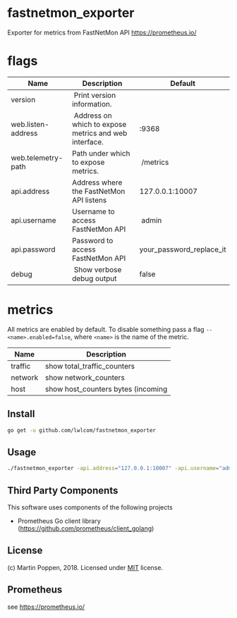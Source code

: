 # fastnetmon_exporter
Exporter for metrics from FastNetMon API https://prometheus.io/

# flags
Name     | Description | Default
---------|-------------|---------
version | Print version information. |
web.listen-address | Address on which to expose metrics and web interface. | :9368
web.telemetry-path | Path under which to expose metrics. | /metrics
api.address | Address where the FastNetMon API listens | 127.0.0.1:10007
api.username | Username to access FastNetMon API | admin
api.password | Password to access FastNetMon API | your_password_replace_it
debug | Show verbose debug output | false

# metrics

All metrics are enabled by default. To disable something pass a flag `--<name>.enabled=false`, where `<name>` is the name of the metric.

Name     | Description
---------|------------
traffic | show total_traffic_counters
network | show network_counters
host | show host_counters bytes (incoming|outgoing)

## Install
```bash
go get -u github.com/lwlcom/fastnetmon_exporter
```

## Usage
```bash
./fastnetmon_exporter -api.address="127.0.0.1:10007" -api.username="admin" -api.password="your_password_replace_it"
```

## Third Party Components
This software uses components of the following projects
* Prometheus Go client library (https://github.com/prometheus/client_golang)

## License
(c) Martin Poppen, 2018. Licensed under [MIT](LICENSE) license.

## Prometheus
see https://prometheus.io/
